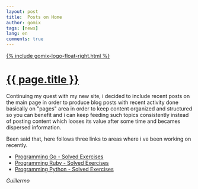 ```yaml
---
layout: post
title:  Posts on Home
author: gomix
tags: [news]
lang: en
comments: true
---
```


<div>
  <a href="{{ page.url }}">
    {% include gomix-logo-float-right.html %}
  </a>
</div>

<div>
 <a href="{{ page.url }}">
  <h1>{{ page.title }}</h1>
 </a>
</div>

Continuing my quest with my new site, i decided to include recent posts on the main page in order to produce blog posts with recent activity done basically on "pages" area in order to keep content organized and structured so you can benefit and i can keep feeding such topics consistently instead of posting content which looses its value after some time and becames dispersed information.
<!--more-->

Been said that, here follows three links to areas where i ve been working on recently.

* [Programming Go - Solved Exercises](/programming/go/exercism.html)
* [Programming Ruby - Solved Exercises](/programming/ruby/exercism.html)
* [Programming Python - Solved Exercises](/programming/python/exercism.html)

_Guillermo_
